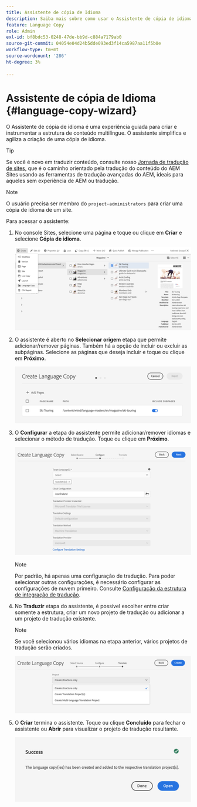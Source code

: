 ```yaml
---
title: Assistente de cópia de Idioma
description: Saiba mais sobre como usar o Assistente de cópia de idioma no AEM.
feature: Language Copy
role: Admin
exl-id: bf8bdc53-0248-47de-bb9d-c884a7179ab0
source-git-commit: 04054e04d24b5dde093ed3f14ca5987aa11f5b0e
workflow-type: tm+mt
source-wordcount: '286'
ht-degree: 3%

---
```


# Assistente de cópia de Idioma {#language-copy-wizard}

O Assistente de cópia de idioma é uma experiência guiada para criar e instrumentar a estrutura de conteúdo multilíngue. O assistente simplifica e agiliza a criação de uma cópia de idioma.

>[!TIP]
>
>Se você é novo em traduzir conteúdo, consulte nosso [Jornada de tradução de sites,](/help/journey-sites/translation/overview.md) que é o caminho orientado pela tradução do conteúdo do AEM Sites usando as ferramentas de tradução avançadas do AEM, ideais para aqueles sem experiência de AEM ou tradução.

>[!NOTE]
>
>O usuário precisa ser membro do `project-administrators` para criar uma cópia de idioma de um site.

Para acessar o assistente:

1. No console Sites, selecione uma página e toque ou clique em **Criar** e selecione **Cópia de idioma**.

   ![Criar cópia de idioma do assistente](../assets/language-copy-wizard.png)

1. O assistente é aberto no **Selecionar origem** etapa que permite adicionar/remover páginas. Também há a opção de incluir ou excluir as subpáginas. Selecione as páginas que deseja incluir e toque ou clique em **Próximo**.

   ![Adicionar páginas com o assistente](../assets/language-copy-wizard-add-pages.png)

1. O **Configurar** a etapa do assistente permite adicionar/remover idiomas e selecionar o método de tradução. Toque ou clique em **Próximo**.

   ![Configurar etapa do assistente](../assets/language-copy-wizard-configure.png)

   >[!NOTE]
   >
   >Por padrão, há apenas uma configuração de tradução. Para poder selecionar outras configurações, é necessário configurar as configurações de nuvem primeiro. Consulte [Configuração da estrutura de integração de tradução](integration-framework.md).

1. No **Traduzir** etapa do assistente, é possível escolher entre criar somente a estrutura, criar um novo projeto de tradução ou adicionar a um projeto de tradução existente.

   >[!NOTE]
   >
   >Se você selecionou vários idiomas na etapa anterior, vários projetos de tradução serão criados.

   ![Etapa de tradução do assistente](../assets/language-copy-wizard-translate.png)

1. O **Criar** termina o assistente. Toque ou clique **Concluído** para fechar o assistente ou **Abrir** para visualizar o projeto de tradução resultante.

   ![Encerrar assistente](../assets/language-copy-wizard-done.png)
